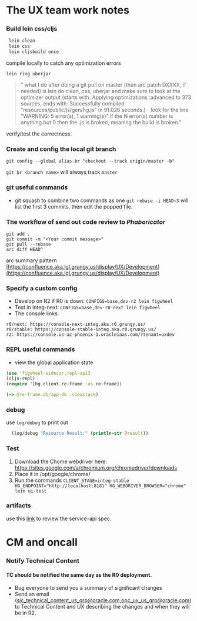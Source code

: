 # The UX team work notes

### Build lein css/cljs
```bash
 lein clean
 lein css
 lein cljsbuild once
```
compile locally to catch any optimization errors
```
lein ring uberjar
```
> " what I do after doing a git pull on master (then arc patch DXXXX, if needed) is lein do clean, css, uberjar and make sure to look at the optimizer output (starts with: Applying optimizations :advanced to 373 sources, ends with: Successfully compiled "resources/public/js/gen/hg.js" in 91.026 seconds.)  look for the line "WARNING: 5 error(s), 1 warning(s)" if the N error(s) number is anything but 0 then the .js is broken, meaning the build is broken."


verify/test the correctness.

### Create and config the local git branch 
`git config --global alias.br "checkout --track origin/master -b"`

`git br <branch name>` will always track `master`

### git useful commands
- git squash to combine two commands as one `git rebase -i HEAD~3` will list the first 3 commits, then edit the popped file.

### The workflow of send out code review to *Phaboricator* 
```git
git add .
git commit -m "<Your commit message>"
git pull --rebase
arc diff HEAD^
```
arc summary pattern
[https://confluence.aka.lgl.grungy.us/display/UX/Development](https://confluence.aka.lgl.grungy.us/display/UX/Development)

### Specify a custom config
- Develop on R2 if R0 is down: `CONFIGS=base,dev-r2 lein figwheel`
- Test in integ-next: `CONFIGS=base,dev-r0-next lein figwheel`
- The console links:
```
r0/next: https://console-next-integ.aka.r0.grungy.us/ 
r0/stable: https://console-stable-integ.aka.r0.grungy.us/
r2: https://console.us-az-phoenix-1.oracleiaas.com/?tenant=uxdev
```

### REPL useful commands
- view the global application state
```clj
(use 'figwheel-sidecar.repl-api)
(cljs-repl)
(require '[hg.client.re-frame :as re-frame])

(-> @re-frame.db/app-db :viewstack)
```

### debug 
use `log/debug` to print out
```clj
  (log/debug "Resource Result:" (println-str @result))
```

### Test
1. Download the Chome webdriver here: https://sites.google.com/a/chromium.org/chromedriver/downloads
2. Place it in /opt/google/chrome/
3. Run the commands `CLIENT_STAGE=integ-stable HG_ENDPOINT="http://localhost:8181" HG_WEBDRIVER_BROWSER="chrome" lein ui-test`

### artifacts 
use this [link](http://artifactoryui.oraclecorp.com/artifactory/webapp/#/artifacts/browse/tree/search/package/eyJxdWVyeSI6eyJzZWFyY2giOiJnYXZjIiwiZ3JvdXBJRCI6ImNvbS5vcmFjbGUucGljLmNvbW1vbnMiLCJhcnRpZmFjdElEIjoiY29yZXNlcnZpY2VzLWFwaS1zcGVjIiwic2VsZWN0ZWRSZXBvc2l0b3JpZXMiOltdfSwic2VsZWN0ZWRQYWNrYWdlVHlwZSI6eyJpZCI6ImdhdmMiLCJkaXNwbGF5TmFtZSI6IkdBVkMiLCJpY29uIjoicG9tIn0sInNlbGVjdGVkUmVwb3NpdG9yaWVzIjpbXSwiY29sdW1ucyI6WyJhcnRpZmFjdCIsImdyb3VwSUQiLCJhcnRpZmFjdElEIiwidmVyc2lvbiIsImNsYXNzaWZpZXIiLCJyZXBvIiwicGF0aCIsIm1vZGlmaWVkIl19) to review the service-api spec.



# CM and oncall
### Notify Technical Content
#### TC should be notified the same day as the R0 deployment.
- Bug everyone to send you a summary of significant changes
- Send an email (sic_technical_content_us_grp@oracle.com,opc_ux_us_grp@oracle.com) to Technical Content and UX describing the changes and when they will be in R2.



